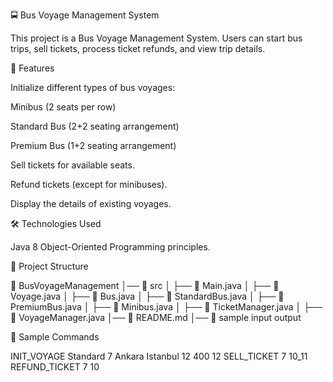 🚍 Bus Voyage Management System

This project is a Bus Voyage Management System. Users can start bus trips, sell tickets, process ticket refunds, and view trip details.

📌 Features

Initialize different types of bus voyages:

Minibus (2 seats per row)

Standard Bus (2+2 seating arrangement)

Premium Bus (1+2 seating arrangement)

Sell tickets for available seats.

Refund tickets (except for minibuses).

Display the details of existing voyages.

🛠️ Technologies Used

Java 8
Object-Oriented Programming principles.

📂 Project Structure

📁 BusVoyageManagement
│── 📂 src
│   ├── 📄 Main.java
│   ├── 📄 Voyage.java
│   ├── 📄 Bus.java
│   ├── 📄 StandardBus.java
│   ├── 📄 PremiumBus.java
│   ├── 📄 Minibus.java
│   ├── 📄 TicketManager.java
│   ├── 📄 VoyageManager.java
│── 📄 README.md
│── 📄 sample input output

📝 Sample Commands

INIT_VOYAGE	Standard	7	Ankara	Istanbul	12	400	12
SELL_TICKET	7	10_11
REFUND_TICKET	7	10
